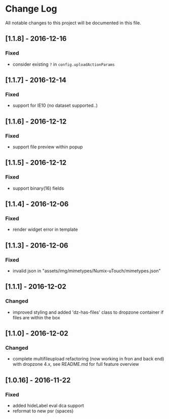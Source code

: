 # Change Log
All notable changes to this project will be documented in this file.

## [1.1.8] - 2016-12-16

### Fixed
- consider existing `?` in `config.uploadActionParams`

## [1.1.7] - 2016-12-14

### Fixed
- support for IE10 (no dataset supported..)

## [1.1.6] - 2016-12-12

### Fixed
- support file preview within popup

## [1.1.5] - 2016-12-12

### Fixed
- support binary(16) fields

## [1.1.4] - 2016-12-06

### Fixed
- render widget error in template

## [1.1.3] - 2016-12-06

### Fixed
- invalid json in "assets/img/mimetypes/Numix-uTouch/mimetypes.json"

## [1.1.1] - 2016-12-02

### Changed
- improved styling and added 'dz-has-files' class to dropzone container if files are within the box

## [1.1.0] - 2016-12-02

### Changed
- complete multifileupload refactoring (now working in fron and back end) with dropzone 4.x, see README.md for full feature overview

## [1.0.16] - 2016-11-22

### Fixed
- added hideLabel eval dca support
- reformat to new psr (spaces)
